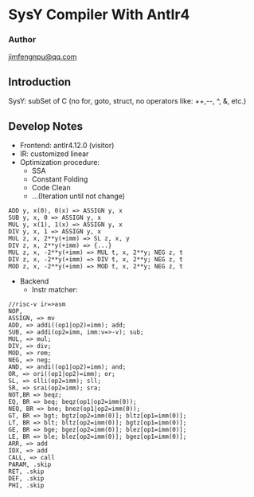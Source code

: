 # SysY Compiler With Antlr4
### Author
jimfengnpu@qq.com
## Introduction
SysY: subSet of C (no for, goto, struct, no operators like: ++,--, ^, &, etc.)
## Develop Notes

+ Frontend: antlr4.12.0 (visitor)
+ IR: customized linear
+ Optimization procedure:
    - SSA
    - Constant Folding
    - Code Clean
    - ...(Iteration until not change)
```
ADD y, x(0), 0(x) => ASSIGN y, x
SUB y, x, 0 => ASSIGN y, x
MUL y, x(1), 1(x) => ASSIGN y, x
DIV y, x, 1 => ASSIGN y, x
MUL z, x, 2**y(+imm) => SL z, x, y
DIV z, x, 2**y(+imm) => {...}
MUL z, x, -2**y(+imm) => MUL t, x, 2**y; NEG z, t
DIV z, x, -2**y(+imm) => DIV t, x, 2**y; NEG z, t
MOD z, x, -2**y(+imm) => MOD t, x, 2**y; NEG z, t
```
+ Backend
    - Instr matcher:
```
//risc-v ir=>asm
NOP, 
ASSIGN, => mv
ADD, => addi((op1|op2)=imm); add;
SUB, => addi(op2=imm, imm:v=>-v); sub; 
MUL, => mul;
DIV, => div;
MOD, => rem;
NEG, => neg;
AND, => andi((op1|op2)=imm); and;
OR, => ori((op1|op2)=imm); or;
SL, => slli(op2=imm); sll;
SR, => srai(op2=imm); sra;
NOT,BR => beqz;
EQ, BR => beq; beqz(op1|op2=imm(0));
NEQ, BR => bne; bnez(op1|op2=imm(0));
GT, BR => bgt; bgtz[op2=imm(0)]; bltz[op1=imm(0)];
LT, BR => blt; bltz[op2=imm(0)]; bgtz[op1=imm(0)];
GE, BR => bge; bgez[op2=imm(0)]; blez[op1=imm(0)];
LE, BR => ble; blez[op2=imm(0)]; bgez[op1=imm(0)];
ARR, => add
IDX, => add 
CALL, => call
PARAM, .skip
RET, .skip
DEF, .skip
PHI, .skip
```